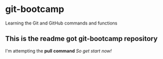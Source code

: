 # git-bootcamp
Learning the Git and GitHub commands and functions

## This is the readme got git-bootcamp repository
I'm attempting the **pull command**
*So get start now!*
